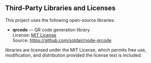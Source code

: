 ## Third-Party Libraries and Licenses

This project uses the following open-source libraries:

- **qrcode** — QR code generation library  
  License: [MIT License](https://github.com/soldair/node-qrcode/blob/master/LICENSE)  
  Source: https://github.com/soldair/node-qrcode

libraries are licensed under the MIT License, which permits free use, modification, and distribution provided the license text is included.
